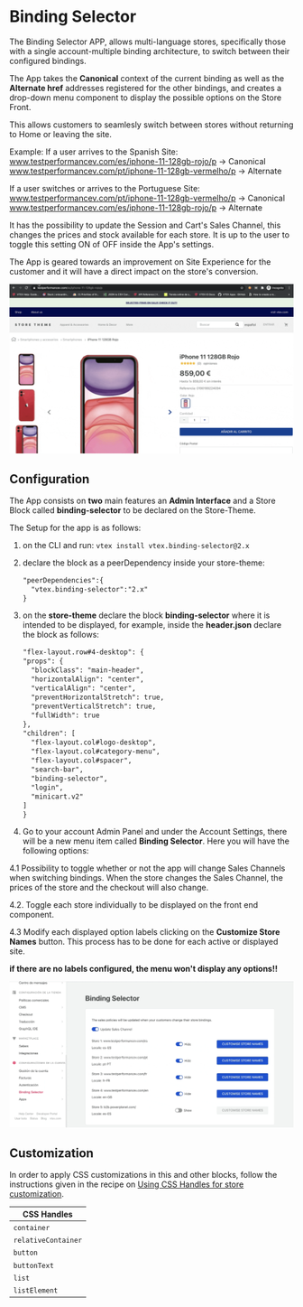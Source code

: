 # Binding Selector 

The Binding Selector APP, allows multi-language stores, specifically those with a single account-multiple binding architecture, to switch between their configured bindings.

The App takes the **Canonical** context of the current binding as well as the **Alternate href**  addresses registered for the other bindings, and creates a drop-down menu component to display the possible options on the Store Front.

This allows customers to seamlesly switch between stores without returning to Home or leaving the site. 

Example:
If a user arrives to the Spanish Site:
    www.testperformancev.com/es/iphone-11-128gb-rojo/p -> Canonical
    www.testperformancev.com/pt/iphone-11-128gb-vermelho/p -> Alternate

If a user switches or arrives to the Portuguese Site:
    www.testperformancev.com/pt/iphone-11-128gb-vermelho/p -> Canonical
    www.testperformancev.com/es/iphone-11-128gb-rojo/p -> Alternate

It has the possibility to update the Session and Cart's Sales Channel, this changes the prices and stock available for each store. It is up to the user to toggle this setting ON of OFF inside the App's settings. 

The App is geared towards an improvement on Site Experience for the customer and it will have a direct impact on the store's conversion.  

![bindingfunctionality](/docs/bindingfunctionality.gif)


## Configuration

The App consists on **two** main features an **Admin Interface** and a Store Block called **binding-selector** to be declared on the Store-Theme. 

The Setup for the app is as follows:
1. on the CLI and run: ```vtex install vtex.binding-selector@2.x```
2. declare the block as a peerDependency inside your store-theme:

    ```
    "peerDependencies":{
      "vtex.binding-selector":"2.x"
    }
    ```

3. on the **store-theme** declare the block **binding-selector** where it is intended to be displayed, for example, inside the **header.json** declare the block as follows:

    ```
    "flex-layout.row#4-desktop": {
    "props": {
      "blockClass": "main-header",
      "horizontalAlign": "center",
      "verticalAlign": "center",
      "preventHorizontalStretch": true,
      "preventVerticalStretch": true,
      "fullWidth": true
    },
    "children": [
      "flex-layout.col#logo-desktop",
      "flex-layout.col#category-menu",
      "flex-layout.col#spacer",
      "search-bar",
      "binding-selector",
      "login",
      "minicart.v2"
    ]
    }

4. Go to your account Admin Panel and under the Account Settings, there will be a new menu item called **Binding Selector**. Here you will have the following options:

 4.1 Possibility to toggle whether or not the app will change Sales Channels when switching bindings. When the store changes the Sales Channel, the prices of the store and the checkout will also change.

 4.2. Toggle each store individually to be displayed on the front end component.

 4.3 Modify each displayed option labels clicking on the **Customize Store Names** button. This process has to be done for each active or displayed site.

 **if there are no labels configured, the menu won't display any options!!**

 ![adminfunctionality](/docs/admininterface.gif)


## Customization

In order to apply CSS customizations in this and other blocks, follow the instructions given in the recipe on [Using CSS Handles for store customization](https://vtex.io/docs/recipes/style/using-css-handles-for-store-customization).

| CSS Handles |
| --------------------- |
| `container` |
| `relativeContainer` |
| `button` |
| `buttonText` |
| `list` |
| `listElement` |
